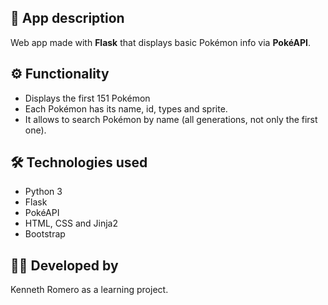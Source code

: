 ## 📝 App description

Web app made with **Flask** that displays basic Pokémon info via **PokéAPI**.

## ⚙️ Functionality

- Displays the first 151 Pokémon
- Each Pokémon has its name, id, types and sprite.
- It allows to search Pokémon by name (all generations, not only the first one).

## 🛠️ Technologies used

- Python 3
- Flask
- PokéAPI
- HTML, CSS and Jinja2
- Bootstrap

 ## 🙋‍♂️ Developed by
 Kenneth Romero as a learning project.
